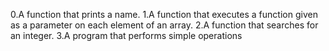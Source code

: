 0.A function that prints a name.
1.A function that executes a function given as a parameter on each element of an array.
2.A function that searches for an integer.
3.A program that performs simple operations
